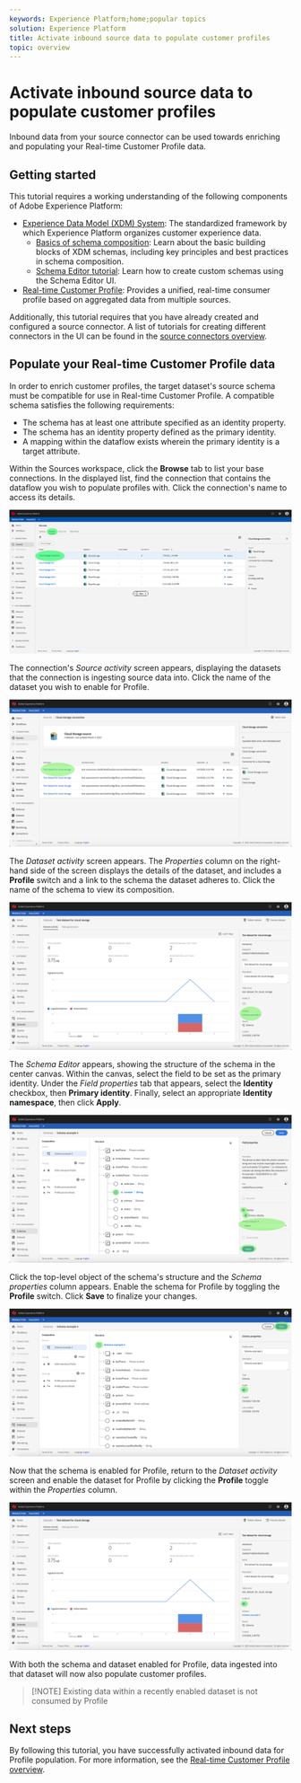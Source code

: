 ```yaml
---
keywords: Experience Platform;home;popular topics
solution: Experience Platform
title: Activate inbound source data to populate customer profiles
topic: overview
---
```


# Activate inbound source data to populate customer profiles

Inbound data from your source connector can be used towards enriching and populating your Real-time Customer Profile data.

## Getting started

This tutorial requires a working understanding of the following components of Adobe Experience Platform:

-   [Experience Data Model (XDM) System](../../../xdm/home.md): The standardized framework by which Experience Platform organizes customer experience data.
    -   [Basics of schema composition](../../../xdm/schema/composition.md): Learn about the basic building blocks of XDM schemas, including key principles and best practices in schema composition.
    -   [Schema Editor tutorial](../../../xdm/tutorials/create-schema-ui.md): Learn how to create custom schemas using the Schema Editor UI.
-   [Real-time Customer Profile](../../../profile/home.md): Provides a unified, real-time consumer profile based on aggregated data from multiple sources.

Additionally, this tutorial requires that you have already created and configured a source connector.  A list of tutorials for creating different connectors in the UI can be found in the [source connectors overview](../../home.md).

## Populate your Real-time Customer Profile data

In order to enrich customer profiles, the target dataset's source schema must be compatible for use in Real-time Customer Profile. A compatible schema satisfies the following requirements:

- The schema has at least one attribute specified as an identity property.
- The schema has an identity property defined as the primary identity.
- A mapping within the dataflow exists wherein the primary identity is a target attribute.

Within the Sources workspace, click the **Browse** tab to list your base connections. In the displayed list, find the connection that contains the dataflow you wish to populate profiles with. Click the connection's name to access its details.

![](../../images/tutorials/dataflow/cloud-storage/browse.png)

The connection's *Source activity* screen appears, displaying the datasets that the connection is ingesting source data into. Click the name of the dataset you wish to enable for Profile.

![](../../images/tutorials/dataflow/cloud-storage/dataset-dataflow.png)

The *Dataset activity* screen appears. The *Properties* column on the right-hand side of the screen displays the details of the dataset, and includes a **Profile** switch and a link to the schema the dataset adheres to. Click the name of the schema to view its composition.

![](../../images/tutorials/dataflow/cloud-storage/select-dataset-schema.png)

The *Schema Editor* appears, showing the structure of the schema in the center canvas. Within the canvas, select the field to be set as the primary identity. Under the *Field properties* tab that appears, select the **Identity** checkbox, then **Primary identity**. Finally, select an appropriate **Identity namespace**, then click **Apply**.

![](../../images/tutorials/dataflow/cloud-storage/set-schema-identity.png)

Click the top-level object of the schema's structure and the *Schema properties* column appears. Enable the schema for Profile by toggling the **Profile** switch. Click **Save** to finalize your changes.

![](../../images/tutorials/dataflow/cloud-storage/enable-profile.png)

Now that the schema is enabled for Profile, return to the *Dataset activity* screen and enable the dataset for Profile by clicking the **Profile** toggle within the *Properties* column.

![](../../images/tutorials/dataflow/cloud-storage/enable-dataset-profile.png)

With both the schema and dataset enabled for Profile, data ingested into that dataset will now also populate customer profiles.

>[!NOTE] Existing data within a recently enabled dataset is not consumed by Profile

## Next steps

By following this tutorial, you have successfully activated inbound data for Profile population. For more information, see the [Real-time Customer Profile overview](../../../profile/home.md).